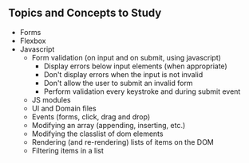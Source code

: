 ## Topics and Concepts to Study

- Forms
- Flexbox
- Javascript
    - Form validation (on input and on submit, using javascript)
        - Display errors below input elements (when appropriate)
        - Don't display errors when the input is not invalid
        - Don't allow the user to submit an invalid form
        - Perform validation every keystroke and during submit event
    - JS modules
    - UI and Domain files
    - Events (forms, click, drag and drop)
    - Modifying an array (appending, inserting, etc.)
    - Modifying the classlist of dom elements
    - Rendering (and re-rendering) lists of items on the DOM
    - Filtering items in a list
